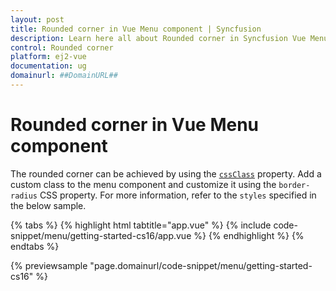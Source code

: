 ```yaml
---
layout: post
title: Rounded corner in Vue Menu component | Syncfusion
description: Learn here all about Rounded corner in Syncfusion Vue Menu component of Syncfusion Essential JS 2 and more.
control: Rounded corner 
platform: ej2-vue
documentation: ug
domainurl: ##DomainURL##
---
```


# Rounded corner in Vue Menu component

The rounded corner can be achieved by using the [`cssClass`](https://ej2.syncfusion.com/vue/documentation/api/menu/#cssclass) property. Add a custom class to the menu component and customize it using the `border-radius` CSS property. For more information, refer to the `styles` specified in the below sample.

{% tabs %}
{% highlight html tabtitle="app.vue" %}
{% include code-snippet/menu/getting-started-cs16/app.vue %}
{% endhighlight %}
{% endtabs %}
        
{% previewsample "page.domainurl/code-snippet/menu/getting-started-cs16" %}
